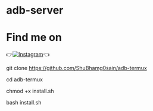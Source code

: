 # adb-server


# Find me on 

👉[![Instagram](https://img.shields.io/badge/INSTAGRAM-FOLLOW-red?style=for-the-badge&logo=instagram)](https://www.instagram.com/shubham_g0sain)👈
 
git clone https://github.com/ShuBhamg0sain/adb-termux

cd adb-termux

chmod +x install.sh

bash install.sh
